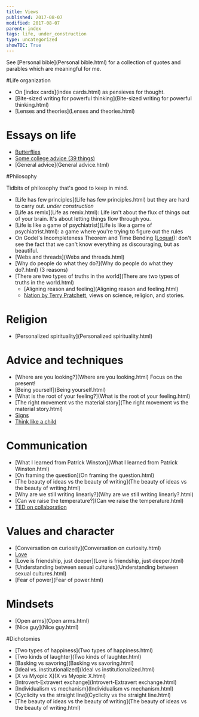 ```yaml
---
title: Views
published: 2017-08-07
modified: 2017-08-07
parent: index
tags: life, under_construction
type: uncategorized
showTOC: True
---
```


<!--See also [Quotes](Quotes.html).-->

See [Personal bible](Personal bible.html) for a collection of quotes and parables which are meaningful for me.


#Life organization

+ On [index cards](index cards.html) as pensieves for thought.
+ [Bite-sized writing for powerful thinking](Bite-sized writing for powerful thinking.html)
+ [Lenses and theories](Lenses and theories.html)

# Essays on life

* [Butterflies](https://holdenlee.wordpress.com/2013/09/06/butterflies/)
* [Some college advice (39 things)](https://holdenlee.wordpress.com/2013/09/03/some-college-advice-39-things/)
* [General advice](General advice.html)

#Philosophy

Tidbits of philosophy that's good to keep in mind.

+ [Life has few principles](Life has few principles.html) but they are hard to carry out. *under construction*
+ [Life as remix](Life as remix.html): Life isn't about the flux of things out of your brain. It's about letting things flow through you.
+ [Life is like a game of psychiatrist](Life is like a game of psychiatrist.html): a game where you're trying to figure out the rules
+ On Godel's Incompleteness Theorem and Time Bending ([Loquat](Loquat.html)): don't see the fact that we can't know everything as discouraging, but as beautiful.
+ [Webs and threads](Webs and threads.html)
+ [Why do people do what they do?](Why do people do what they do?.html) (3 reasons)
+ [There are two types of truths in the world](There are two types of truths in the world.html)
    + [Aligning reason and feeling](Aligning reason and feeling.html)
	+ [Nation by Terry Pratchett](https://holdenlee.wordpress.com/2014/06/16/nation-by-terry-pratchett-the-role-of-stories-and-belief/), views on science, religion, and stories.
	
# Religion

+ [Personalized spirituality](Personalized spirituality.html)

# Advice and techniques

+ [Where are you looking?](Where are you looking.html) Focus on the present!
+ [Being yourself](Being yourself.html)
+ [What is the root of your feeling?](What is the root of your feeling.html)
+ [The right movement vs the material story](The right movement vs the material story.html)
+ [Signs](Signs.html)
+ [Think like a child](https://holdenlee.wordpress.com/2014/06/15/think-like-a-child/)

# Communication

+ [What I learned from Patrick Winston](What I learned from Patrick Winston.html)
+ [On framing the question](On framing the question.html)
+ [The beauty of ideas vs the beauty of writing](The beauty of ideas vs the beauty of writing.html)
+ [Why are we still writing linearly?](Why are we still writing linearly?.html)
+ [Can we raise the temperature?](Can we raise the temperature.html)
+ [TED on collaboration](https://holdenlee.wordpress.com/2014/06/15/ted-on-collaboration/)

# Values and character

+ [Conversation on curiosity](Conversation on curiosity.html)
+ [Love](Love.html)
+ [Love is friendship, just deeper](Love is friendship, just deeper.html)
+ [Understanding between sexual cultures](Understanding between sexual cultures.html)
+ [Fear of power](Fear of power.html)

<!--
#On different ways of seeing

(Taking pieces of conversations that I've had with interesting people who do different things and cataloguing them here.)

+ [Hacking](Hacking.html) *under construction*
+ [Listening to music](Listening to music.html)
-->

# Mindsets

+ [Open arms](Open arms.html)
+ [Nice guy](Nice guy.html)

#Dichotomies

+ [Two types of happiness](Two types of happiness.html)
+ [Two kinds of laughter](Two kinds of laughter.html)
+ [Basking vs savoring](Basking vs savoring.html)
+ [Ideal vs. institutionalized](Ideal vs institutionalized.html)
+ [X vs Myopic X](X vs Myopic X.html)
+ [Introvert-Extravert exchange](Introvert-Extravert exchange.html)
+ [Individualism vs mechanism](Individualism vs mechanism.html)
+ [Cyclicity vs the straight line](Cyclicity vs the straight line.html)
+ [The beauty of ideas vs the beauty of writing](The beauty of ideas vs the beauty of writing.html)
